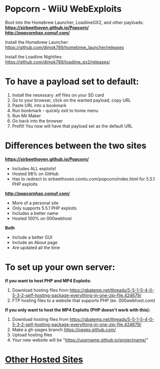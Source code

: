 # Popcorn - WiiU WebExploits
Boot into the Homebrew Launcher, LoadiineGX2, and other payloads:
**https://sirbeethoven.github.io/Popcorn/**  
**http://popcornhax.comuf.com/**  

Install the Homebrew Launcher: https://github.com/dimok789/homebrew_launcher/releases

Install the Loadiine Nightlies: https://github.com/dimok789/loadiine_gx2/releases/
# To have a payload set to default:

1. Install the nesessary .elf files on your SD card
2. Go to your browser, click on the wanted payload, copy URL
3. Paste URL into a bookmark
4. Run bookmark - quickly exit to home menu
5. Run Mii Maker
6. Go back into the browser
7. Profit! You now will have that payload set as the default URL

# Differences between the two sites
**https://sirbeethoven.github.io/Popcorn/**

- Includes ALL exploits!
- Hosted 98% on GitHub
- Has to redirect to sirbeethoven.comlu.com/popcorn/index.html for 5.5.1 PHP exploits

**http://popcornhax.comuf.com/**

- More of a personal site
- Only supports 5.5.1 PHP exploits
- Includes a better name
- Hosted 100% on 000webhost

**Both**

- Include a better GUI
- Include an About page
- Are updated all the time

# To set up your own server:
**If you want to host PHP and MP4 Exploits:**

1. Download hosting files from https://gbatemp.net/threads/5-5-1-5-4-0-5-3-2-self-hosting-package-everything-in-one-zip-file.424679/
2. FTP hosting files to a website that supports PHP (ex. 000webhost.com)

**If you only want to host the MP4 Exploits (PHP doesn't work with this):**

1. Download hosting files from https://gbatemp.net/threads/5-5-1-5-4-0-5-3-2-self-hosting-package-everything-in-one-zip-file.424679/
2. Make a gh-pages branch https://pages.github.com/
3. Upload hosting files
4. Your new website will be "https://username.github.io/projectname/"

# [Other Hosted Sites](https://gbatemp.net/threads/list-of-web-hosts-for-homebrew-exploit.429943/)

